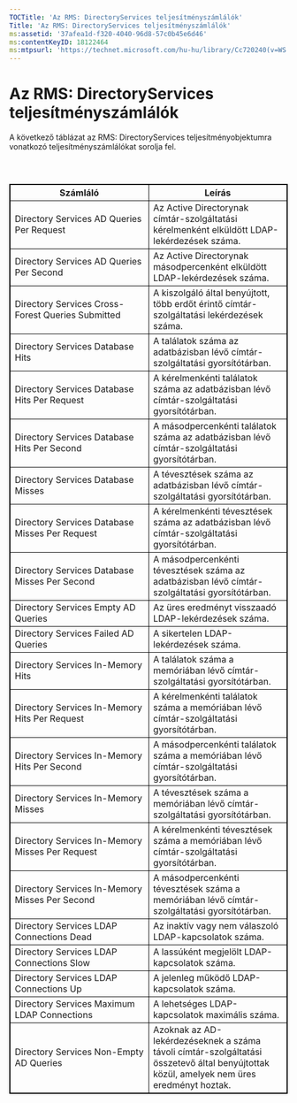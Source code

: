 ```yaml
---
TOCTitle: 'Az RMS: DirectoryServices teljesítményszámlálók'
Title: 'Az RMS: DirectoryServices teljesítményszámlálók'
ms:assetid: '37afea1d-f320-4040-96d8-57c0b45e6d46'
ms:contentKeyID: 18122464
ms:mtpsurl: 'https://technet.microsoft.com/hu-hu/library/Cc720240(v=WS.10)'
---
```


Az RMS: DirectoryServices teljesítményszámlálók
===============================================

A következő táblázat az RMS: DirectoryServices teljesítményobjektumra vonatkozó teljesítményszámlálókat sorolja fel.

###  

 
<table style="border:1px solid black;">
<colgroup>
<col width="50%" />
<col width="50%" />
</colgroup>
<thead>
<tr class="header">
<th style="border:1px solid black;" >Számláló</th>
<th style="border:1px solid black;" >Leírás</th>
</tr>
</thead>
<tbody>
<tr class="odd">
<td style="border:1px solid black;">Directory Services AD Queries Per Request</td>
<td style="border:1px solid black;">Az Active Directorynak címtár-szolgáltatási kérelmenként elküldött LDAP-lekérdezések száma.</td>
</tr>
<tr class="even">
<td style="border:1px solid black;">Directory Services AD Queries Per Second</td>
<td style="border:1px solid black;">Az Active Directorynak másodpercenként elküldött LDAP-lekérdezések száma.</td>
</tr>
<tr class="odd">
<td style="border:1px solid black;">Directory Services Cross-Forest Queries Submitted</td>
<td style="border:1px solid black;">A kiszolgáló által benyújtott, több erdőt érintő címtár-szolgáltatási lekérdezések száma.</td>
</tr>
<tr class="even">
<td style="border:1px solid black;">Directory Services Database Hits</td>
<td style="border:1px solid black;">A találatok száma az adatbázisban lévő címtár-szolgáltatási gyorsítótárban.</td>
</tr>
<tr class="odd">
<td style="border:1px solid black;">Directory Services Database Hits Per Request</td>
<td style="border:1px solid black;">A kérelmenkénti találatok száma az adatbázisban lévő címtár-szolgáltatási gyorsítótárban.</td>
</tr>
<tr class="even">
<td style="border:1px solid black;">Directory Services Database Hits Per Second</td>
<td style="border:1px solid black;">A másodpercenkénti találatok száma az adatbázisban lévő címtár-szolgáltatási gyorsítótárban.</td>
</tr>
<tr class="odd">
<td style="border:1px solid black;">Directory Services Database Misses</td>
<td style="border:1px solid black;">A tévesztések száma az adatbázisban lévő címtár-szolgáltatási gyorsítótárban.</td>
</tr>
<tr class="even">
<td style="border:1px solid black;">Directory Services Database Misses Per Request</td>
<td style="border:1px solid black;">A kérelmenkénti tévesztések száma az adatbázisban lévő címtár-szolgáltatási gyorsítótárban.</td>
</tr>
<tr class="odd">
<td style="border:1px solid black;">Directory Services Database Misses Per Second</td>
<td style="border:1px solid black;">A másodpercenkénti tévesztések száma az adatbázisban lévő címtár-szolgáltatási gyorsítótárban.</td>
</tr>
<tr class="even">
<td style="border:1px solid black;">Directory Services Empty AD Queries</td>
<td style="border:1px solid black;">Az üres eredményt visszaadó LDAP-lekérdezések száma.</td>
</tr>
<tr class="odd">
<td style="border:1px solid black;">Directory Services Failed AD Queries</td>
<td style="border:1px solid black;">A sikertelen LDAP-lekérdezések száma.</td>
</tr>
<tr class="even">
<td style="border:1px solid black;">Directory Services In-Memory Hits</td>
<td style="border:1px solid black;">A találatok száma a memóriában lévő címtár-szolgáltatási gyorsítótárban.</td>
</tr>
<tr class="odd">
<td style="border:1px solid black;">Directory Services In-Memory Hits Per Request</td>
<td style="border:1px solid black;">A kérelmenkénti találatok száma a memóriában lévő címtár-szolgáltatási gyorsítótárban.</td>
</tr>
<tr class="even">
<td style="border:1px solid black;">Directory Services In-Memory Hits Per Second</td>
<td style="border:1px solid black;">A másodpercenkénti találatok száma a memóriában lévő címtár-szolgáltatási gyorsítótárban.</td>
</tr>
<tr class="odd">
<td style="border:1px solid black;">Directory Services In-Memory Misses</td>
<td style="border:1px solid black;">A tévesztések száma a memóriában lévő címtár-szolgáltatási gyorsítótárban.</td>
</tr>
<tr class="even">
<td style="border:1px solid black;">Directory Services In-Memory Misses Per Request</td>
<td style="border:1px solid black;">A kérelmenkénti tévesztések száma a memóriában lévő címtár-szolgáltatási gyorsítótárban.</td>
</tr>
<tr class="odd">
<td style="border:1px solid black;">Directory Services In-Memory Misses Per Second</td>
<td style="border:1px solid black;">A másodpercenkénti tévesztések száma a memóriában lévő címtár-szolgáltatási gyorsítótárban.</td>
</tr>
<tr class="even">
<td style="border:1px solid black;">Directory Services LDAP Connections Dead</td>
<td style="border:1px solid black;">Az inaktív vagy nem válaszoló LDAP-kapcsolatok száma.</td>
</tr>
<tr class="odd">
<td style="border:1px solid black;">Directory Services LDAP Connections Slow</td>
<td style="border:1px solid black;">A lassúként megjelölt LDAP-kapcsolatok száma.</td>
</tr>
<tr class="even">
<td style="border:1px solid black;">Directory Services LDAP Connections Up</td>
<td style="border:1px solid black;">A jelenleg működő LDAP-kapcsolatok száma.</td>
</tr>
<tr class="odd">
<td style="border:1px solid black;">Directory Services Maximum LDAP Connections</td>
<td style="border:1px solid black;">A lehetséges LDAP-kapcsolatok maximális száma.</td>
</tr>
<tr class="even">
<td style="border:1px solid black;">Directory Services Non-Empty AD Queries</td>
<td style="border:1px solid black;">Azoknak az AD-lekérdezéseknek a száma távoli címtár-szolgáltatási összetevő által benyújtottak közül, amelyek nem üres eredményt hoztak.</td>
</tr>
</tbody>
</table>
